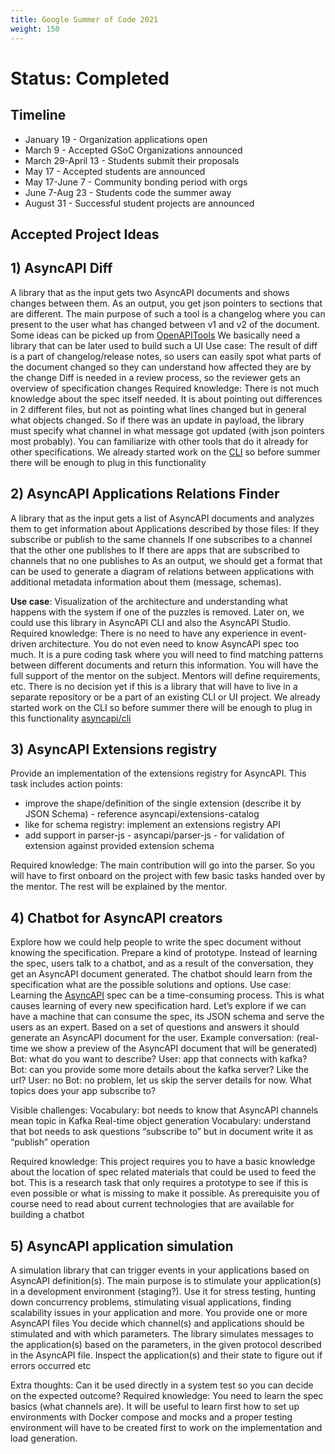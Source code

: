 ```yaml
---
title: Google Summer of Code 2021
weight: 150
---
```


# Status: Completed

## Timeline

- January 19 - Organization applications open
- March 9 - Accepted GSoC Organizations announced
- March 29-April 13 - Students submit their proposals
- May 17 - Accepted students are announced
- May 17-June 7 - Community bonding period with orgs
- June 7-Aug 23 - Students code the summer away
- August 31 - Successful student projects are announced

## Accepted Project Ideas


## 1) AsyncAPI Diff

A library that as the input gets two AsyncAPI documents and shows changes between them. As an output, you get json pointers to sections that are different. The main purpose of such a tool is a changelog where you can present to the user what has changed between v1 and v2 of the document. Some ideas can be picked up from [OpenAPITools](https://github.com/OpenAPITools/openapi-diff)
We basically need a library that can be later used to build such a UI
Use case:
The result of diff is a part of changelog/release notes, so users can easily spot what parts of the document changed so they can understand how affected they are by the change
Diff is needed in a review process, so the reviewer gets an overview of specification changes
Required knowledge:
There is not much knowledge about the spec itself needed. It is about pointing out differences in 2 different files, but not as pointing what lines changed but in general what objects changed. So if there was an update in payload, the library must specify what channel in what message got updated (with json pointers most probably). You can familiarize with other tools that do it already for other specifications.
We already started work on the [CLI](https://github.com/asyncapi/cli) so before summer there will be enough to plug in this functionality 

## 2) AsyncAPI Applications Relations Finder

A library that as the input gets a list of AsyncAPI documents and analyzes them to get information about Applications described by those files:
If they subscribe or publish to the same channels
If one subscribes to a channel that the other one publishes to
If there are apps that are subscribed to channels that no one publishes to
As an output, we should get a format that can be used to generate a diagram of relations between applications with additional metadata information about them (message, schemas).


**Use case**:
Visualization of the architecture and understanding what happens with the system if one of the puzzles is removed.
Later on, we could use this library in AsyncAPI CLI and also the AsyncAPI Studio.
Required knowledge:
There is no need to have any experience in event-driven architecture. You do not even need to know AsyncAPI spec too much. It is a pure coding task where you will need to find matching patterns between different documents and return this information. You will have the full support of the mentor on the subject. Mentors will define requirements, etc.
There is no decision yet if this is a library that will have to live in a separate repository or be a part of an existing CLI or UI project.
We already started work on the CLI so before summer there will be enough to plug in this functionality
[asyncapi/cli](https://github.com/asyncapi/cli)

## 3) AsyncAPI Extensions registry

Provide an implementation of the extensions registry for AsyncAPI. This task includes action points:
- improve the shape/definition of the single extension (describe it by JSON Schema) - reference
asyncapi/extensions-catalog
- like for schema registry: implement an extensions registry API
- add support in parser-js -
asyncapi/parser-js  - for validation of extension against provided extension schema


Required knowledge:
The main contribution will go into the parser. So you will have to first onboard on the project with few basic tasks handed over by the mentor. The rest will be explained by the mentor. 

## 4) Chatbot for AsyncAPI creators

Explore how we could help people to write the spec document without knowing the specification. Prepare a kind of prototype. Instead of learning the spec, users talk to a chatbot, and as a result of the conversation, they get an AsyncAPI document generated. The chatbot should learn from the specification what are the possible solutions and options.
Use case:
Learning the [AsyncAPI](https://github.com/asyncapi/asyncapi/blob/master/versions/2.0.0/asyncapi.md) spec can be a time-consuming process. This is what causes learning of every new specification hard. Let’s explore if we can have a machine that can consume the spec, its JSON schema and serve the users as an expert. Based on a set of questions and answers it should generate an AsyncAPI document for the user.
Example conversation: (real-time we show a preview of the AsyncAPI document that will be generated)
Bot: what do you want to describe?
User: app that connects with kafka?
Bot: can you provide some more details about the kafka server? Like the url?
User: no
Bot: no problem, let us skip the server details for now. What topics does your app subscribe to?

Visible challenges:
Vocabulary: bot needs to know that AsyncAPI channels mean topic in Kafka
Real-time object generation
Vocabulary: understand that bot needs to ask questions “subscribe to” but in document write it as “publish” operation
 
Required knowledge:
This project requires you to have a basic knowledge about the location of spec related materials that could be used to feed the bot. This is a research task that only requires a prototype to see if this is even possible or what is missing to make it possible. As prerequisite you of course need to read about current technologies that are available for building a chatbot

## 5) AsyncAPI application simulation

A simulation library that can trigger events in your applications based on AsyncAPI definition(s). The main purpose is to stimulate your application(s) in a development environment (staging?). Use it for stress testing, hunting down concurrency problems, stimulating visual applications, finding scalability issues in your application and more.
You provide one or more AsyncAPI files
You decide which channel(s) and applications should be stimulated and with which parameters.
The library simulates messages to the application(s) based on the parameters, in the given protocol described in the AsyncAPI file. 
Inspect the application(s) and their state to figure out if errors occurred etc
 
Extra thoughts: 
Can it be used directly in a system test so you can decide on the expected outcome?
Required knowledge:
You need to learn the spec basics (what channels are). It will be useful to learn first how to set up environments with Docker compose and mocks and a proper testing environment will have to be created first to work on the implementation and load generation.

